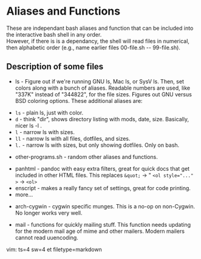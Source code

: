 # Aliases and Functions

These are independant bash aliases and function that can
be included into the interactive bash shell in any order.  
However, if there is is a dependancy, the shell will 
read files in numerical, then alphabetic order (e.g., name
earlier files 00-file.sh -- 99-file.sh).

## Description of some files

* ls - Figure out if we're running GNU ls, Mac ls, or SysV ls.  Then,
       set colors along with a bunch of aliases.  Readable numbers
       are used, like "337K" instead of "344822", for the file
       sizes.  Figures out GNU versus BSD coloring options.  These
       additional aliases are:
 + `ls` - plain ls, just with color.
 + `d`  - think "dir", shows directory listing with mods,
          date, size.  Basically, nicer ls -l  .
 + `l`  - narrow ls with sizes.
 + `ll` - narrow ls with all files, dotfiles, and sizes.
 + `l.` - narrow ls with sizes, but only showing dotfiles.  Only on bash.

* other-programs.sh - random other aliases and functions.

 + panhtml - pandoc with easy extra filters, great for quick docs
             that get included in other HTML files.  This replaces
             `&quot;` &rarr; "   `<ol style="..." >` &rarr; `<ol>` 
 + enscript - makes a really fancy set of settings, great for code printing.
 + more...

* arch-cygwin - cygwin specific munges.  This is a no-op on non-Cygwin.  No
  longer works very well.

* mail - functions for quickly mailing stuff.  This function needs updating for 
	the modern mail age of mime and other mailers.  Modern mailers cannot read 
	uuencoding.


vim: ts=4 sw=4 et filetype=markdown
